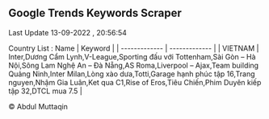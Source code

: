

## Google Trends Keywords Scraper 
 
Last Update 13-09-2022 , 20:56:54

Country List :
 Name  | Keyword |
| ------------- | ------------- |
| VIETNAM | Inter,Dương Cẩm Lynh,V-League,Sporting đấu với Tottenham,Sài Gòn – Hà Nội,Sông Lam Nghệ An – Đà Nẵng,AS Roma,Liverpool – Ajax,Team building Quảng Ninh,Inter Milan,Lòng xào dưa,Totti,Garage hạnh phúc tập 16,Trang nguyen,Nhậm Gia Luân,Ket qua C1,Rise of Eros,Tiêu Chiến,Phim Duyên kiếp tập 32,DTCL mua 7.5 |



© Abdul Muttaqin 
